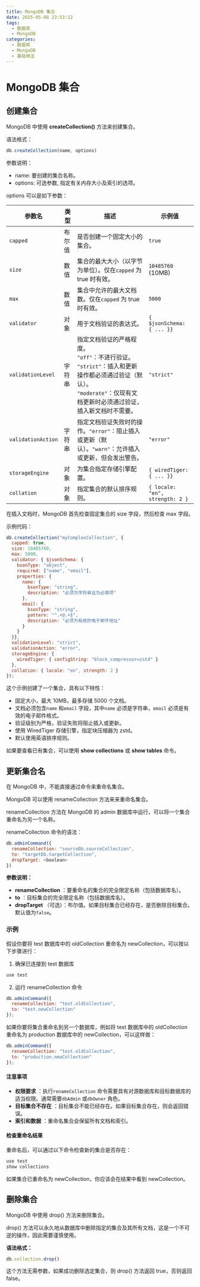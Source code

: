 ```yaml
---
title: MongoDB 集合
date: 2025-05-08 23:53:12
tags:
  - 数据库
  - MongoDB
categories:
  - 数据库
  - MongoDB
  - 基础用法
---
```

# MongoDB 集合

## 创建集合

MongoDB 中使用 **createCollection()** 方法来创建集合。

语法格式：

```javascript
db.createCollection(name, options)
```

参数说明：

* name: 要创建的集合名称。
* options: 可选参数, 指定有关内存大小及索引的选项。

options 可以是如下参数：


| 参数名             | 类型   | 描述                                                                                                                                                                              | 示例值                          |
| -------------------- | -------- | ----------------------------------------------------------------------------------------------------------------------------------------------------------------------------------- | --------------------------------- |
| `capped`           | 布尔值 | 是否创建一个固定大小的集合。                                                                                                                                                      | `true`                          |
| `size`             | 数值   | 集合的最大大小（以字节为单位）。仅在`capped` 为 true 时有效。                                                                                                                     | `10485760` (10MB)               |
| `max`              | 数值   | 集合中允许的最大文档数。仅在`capped` 为 true 时有效。                                                                                                                             | `5000`                          |
| `validator`        | 对象   | 用于文档验证的表达式。                                                                                                                                                            | `{ $jsonSchema: { ... }}`       |
| `validationLevel`  | 字符串 | 指定文档验证的严格程度。<br />`"off"`：不进行验证。<br />`"strict"`：插入和更新操作都必须通过验证（默认）。<br />`"moderate"`：仅现有文档更新时必须通过验证，插入新文档时不需要。 | `"strict"`                      |
| `validationAction` | 字符串 | 指定文档验证失败时的操作。`"error"`：阻止插入或更新（默认）。`"warn"`：允许插入或更新，但会发出警告。                                                                             | `"error"`                       |
| `storageEngine`    | 对象   | 为集合指定存储引擎配置。                                                                                                                                                          | `{ wiredTiger: { ... }}`        |
| `collation`        | 对象   | 指定集合的默认排序规则。                                                                                                                                                          | `{ locale: "en", strength: 2 }` |

在插入文档时，MongoDB 首先检查固定集合的 size 字段，然后检查 max 字段。

示例代码：

```javascript
db.createCollection("myComplexCollection", {
  capped: true,
  size: 10485760,
  max: 5000,
  validator: { $jsonSchema: {
    bsonType: "object",
    required: ["name", "email"],
    properties: {
      name: {
        bsonType: "string",
        description: "必须为字符串且为必填项"
      },
      email: {
        bsonType: "string",
        pattern: "^.+@.+$",
        description: "必须为有效的电子邮件地址"
      }
    }
  }},
  validationLevel: "strict",
  validationAction: "error",
  storageEngine: {
    wiredTiger: { configString: "block_compressor=zstd" }
  },
  collation: { locale: "en", strength: 2 }
});
```

这个示例创建了一个集合，具有以下特性：

* 固定大小，最大 10MB，最多存储 5000 个文档。
* 文档必须包含`name` 和`email` 字段，其中`name` 必须是字符串，`email` 必须是有效的电子邮件格式。
* 验证级别为严格，验证失败将阻止插入或更新。
* 使用 WiredTiger 存储引擎，指定块压缩器为 zstd。
* 默认使用英语排序规则。

如果要查看已有集合，可以使用 **show collections** 或 **show tables** 命令。

## 更新集合名

在 MongoDB 中，不能直接通过命令来重命名集合。

MongoDB 可以使用 renameCollection 方法来来重命名集合。

renameCollection  方法在 MongoDB 的 admin 数据库中运行，可以将一个集合重命名为另一个名称。

renameCollection 命令的语法：

```javascript
db.adminCommand({
  renameCollection: "sourceDb.sourceCollection",
  to: "targetDb.targetCollection",
  dropTarget: <boolean>
})
```

**参数说明：**

* **renameCollection** ：要重命名的集合的完全限定名称（包括数据库名）。
* **to** ：目标集合的完全限定名称（包括数据库名）。
* **dropTarget** （可选）：布尔值。如果目标集合已经存在，是否删除目标集合。默认值为`false`。

### 示例

假设你要将 test 数据库中的 oldCollection 重命名为 newCollection，可以按以下步骤进行：

1. 确保已连接到 test 数据库

```javascript
use test
```

2. 运行 renameCollection 命令

```javascript
db.adminCommand({ 
  renameCollection: "test.oldCollection", 
  to: "test.newCollection" 
});
```

如果你要将集合重命名到另一个数据库，例如将 test 数据库中的 oldCollection 重命名为 production 数据库中的 newCollection，可以这样做：

```javascript
db.adminCommand({ 
  renameCollection: "test.oldCollection", 
  to: "production.newCollection" 
});
```

#### 注意事项

* **权限要求** ：执行`renameCollection` 命令需要具有对源数据库和目标数据库的适当权限。通常需要`dbAdmin` 或`dbOwner` 角色。
* **目标集合不存在** ：目标集合不能已经存在。如果目标集合存在，则会返回错误。
* **索引和数据** ：重命名集合会保留所有文档和索引。

#### 检查重命名结果

重命名后，可以通过以下命令检查新的集合是否存在：

```javascript
use test
show collections
```

如果集合已重命名为 newCollection，你应该会在结果中看到 newCollection。

## 删除集合

MongoDB 中使用 drop() 方法来删除集合。

drop() 方法可以永久地从数据库中删除指定的集合及其所有文档，这是一个不可逆的操作，因此需要谨慎使用。

**语法格式：**

```javascript
db.collection.drop()
```

这个方法无需参数，如果成功删除选定集合，则 drop() 方法返回 true，否则返回 false。
